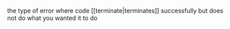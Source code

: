 the type of error where code [[terminate|terminates]] successfully but does not do what you wanted it to do